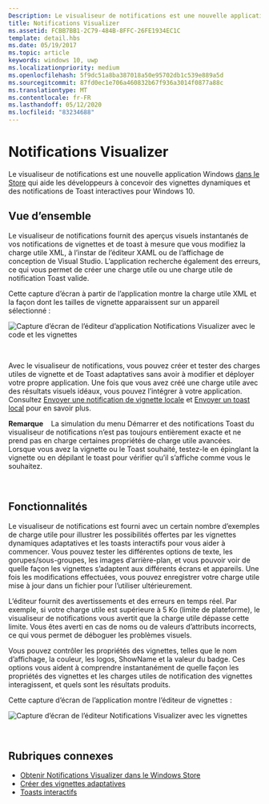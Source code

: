 ```yaml
---
Description: Le visualiseur de notifications est une nouvelle application Windows dans le Store qui aide les développeurs à concevoir des vignettes dynamiques adaptatives pour Windows 10.
title: Notifications Visualizer
ms.assetid: FCBB7BB1-2C79-484B-8FFC-26FE1934EC1C
template: detail.hbs
ms.date: 05/19/2017
ms.topic: article
keywords: windows 10, uwp
ms.localizationpriority: medium
ms.openlocfilehash: 5f9dc51a8ba387018a50e95702db1c539e889a5d
ms.sourcegitcommit: 87fd0ec1e706a460832b67f936a3014f0877a88c
ms.translationtype: MT
ms.contentlocale: fr-FR
ms.lasthandoff: 05/12/2020
ms.locfileid: "83234688"
---
```

# <a name="notifications-visualizer"></a>Notifications Visualizer

 


Le visualiseur de notifications est une nouvelle application Windows [dans le Store](https://www.microsoft.com/store/apps/notifications-visualizer/9nblggh5xsl1) qui aide les développeurs à concevoir des vignettes dynamiques et des notifications de Toast interactives pour Windows 10.


## <a name="overview"></a>Vue d’ensemble

Le visualiseur de notifications fournit des aperçus visuels instantanés de vos notifications de vignettes et de toast à mesure que vous modifiez la charge utile XML, à l’instar de l’éditeur XAML ou de l’affichage de conception de Visual Studio. L’application recherche également des erreurs, ce qui vous permet de créer une charge utile ou une charge utile de notification Toast valide.

Cette capture d’écran à partir de l’application montre la charge utile XML et la façon dont les tailles de vignette apparaissent sur un appareil sélectionné :

![Capture d’écran de l’éditeur d’application Notifications Visualizer avec le code et les vignettes](images/notif-visualizer-001.png)

 

Avec le visualiseur de notifications, vous pouvez créer et tester des charges utiles de vignette et de Toast adaptatives sans avoir à modifier et déployer votre propre application. Une fois que vous avez créé une charge utile avec des résultats visuels idéaux, vous pouvez l’intégrer à votre application. Consultez [Envoyer une notification de vignette locale](sending-a-local-tile-notification.md) et [Envoyer un toast local](send-local-toast.md) pour en savoir plus.

**Remarque**    La simulation du menu Démarrer et des notifications Toast du visualiseur de notifications n’est pas toujours entièrement exacte et ne prend pas en charge certaines propriétés de charge utile avancées. Lorsque vous avez la vignette ou le Toast souhaité, testez-le en épinglant la vignette ou en dépilant le toast pour vérifier qu’il s’affiche comme vous le souhaitez.

 

## <a name="features"></a>Fonctionnalités

Le visualiseur de notifications est fourni avec un certain nombre d’exemples de charge utile pour illustrer les possibilités offertes par les vignettes dynamiques adaptatives et les toasts interactifs pour vous aider à commencer. Vous pouvez tester les différentes options de texte, les gorupes/sous-groupes, les images d’arrière-plan, et vous pouvoir voir de quelle façon les vignettes s’adaptent aux différents écrans et appareils. Une fois les modifications effectuées, vous pouvez enregistrer votre charge utile mise à jour dans un fichier pour l’utiliser ultérieurement.

L’éditeur fournit des avertissements et des erreurs en temps réel. Par exemple, si votre charge utile est supérieure à 5 Ko (limite de plateforme), le visualiseur de notifications vous avertit que la charge utile dépasse cette limite. Vous êtes averti en cas de noms ou de valeurs d’attributs incorrects, ce qui vous permet de déboguer les problèmes visuels.

Vous pouvez contrôler les propriétés des vignettes, telles que le nom d’affichage, la couleur, les logos, ShowName et la valeur du badge. Ces options vous aident à comprendre instantanément de quelle façon les propriétés des vignettes et les charges utiles de notification des vignettes interagissent, et quels sont les résultats produits.

Cette capture d’écran de l’application montre l’éditeur de vignettes :

![Capture d’écran de l’éditeur Notifications Visualizer avec les vignettes](images/notif-visualizer-004.png)

 

## <a name="related-topics"></a>Rubriques connexes

* [Obtenir Notifications Visualizer dans le Windows Store](https://www.microsoft.com/store/apps/notifications-visualizer/9nblggh5xsl1)
* [Créer des vignettes adaptatives](create-adaptive-tiles.md)
* [Toasts interactifs](adaptive-interactive-toasts.md)
